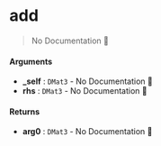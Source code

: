 # add

> No Documentation 🚧

#### Arguments

- **\_self** : `DMat3` \- No Documentation 🚧
- **rhs** : `DMat3` \- No Documentation 🚧

#### Returns

- **arg0** : `DMat3` \- No Documentation 🚧